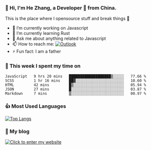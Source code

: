 ### 👋 Hi, I'm He Zhang, a Developer 🚀 from China.

This is the place where I opensource stuff and break things :rofl:

- 🔭  I’m currently working on Javascript
- 🌱  I’m currently learning Rust
- 💬  Ask me about anything related to Javascript
- 📫  How to reach me: [![Outlook](https://img.shields.io/badge/-Outlook-0078D4?style=flat&logo=Microsoft-Outlook&logoColor=white)](mailto:zhanghecool@outlook.com)
- ⚡  Fun fact: I am a father

### 💪 This week I spent my time on 
<!--START_SECTION:waka-->
```text
JavaScript   9 hrs 20 mins   ███████████████████▒░░░░░   77.66 % 
SCSS         1 hr 16 mins    ██▓░░░░░░░░░░░░░░░░░░░░░░   10.60 % 
HTML         42 mins         █▒░░░░░░░░░░░░░░░░░░░░░░░   05.94 % 
JSON         27 mins         █░░░░░░░░░░░░░░░░░░░░░░░░   03.87 % 
Markdown     7 mins          ▒░░░░░░░░░░░░░░░░░░░░░░░░   00.97 % 
```
<!--END_SECTION:waka-->

### 👍 Most Used Languages
[![Top Langs](https://github-readme-stats.vercel.app/api/top-langs/?username=zhanghecool&layout=compact)](https://zhanghe.cool)

### 🌈 My blog 
[![Click to enter my website](https://cdn.jsdelivr.net/gh/zhanghecool/assets/images/gif/zhanghecools.gif)](https://zhanghe.cool)
